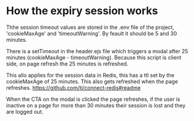 # How the expiry session works

Thhe session timeout values are stored in the .env file of the project, 'cookieMaxAge' and 'timeoutWarning'. By feault it should be 5 and 30 minutes.

There is a setTimeout in the header.ejs file which triggers a modal after 25 minutes (cookieMaxAge - timeoutWarning). Because this script is client side, on page refresh the 25 minutes is refreshed.

This allo applies for the session data in Redis, this has a ttl set by the cookieMaxAge of 25 minutes. This also gets refreshed when the page refreshes.
https://github.com/tj/connect-redis#readme

When the CTA on the modal is clicked the page refreshes, if the user is inactive on a page for more than 30 minutes their session is lost and they are logged out.